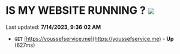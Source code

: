 # IS MY WEBSITE RUNNING ? [![](https://img.shields.io/static/v1?label=Sponsor&message=%E2%9D%A4&logo=GitHub&color=%23fe8e86)](https://github.com/sponsors/<username>)

Last updated: **7/14/2023, 9:36:02 AM**

- `GET` [https://youssefservice.me](https://youssefservice.me) - **Up** (627ms)
